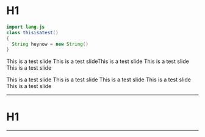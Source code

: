 <!-- .slide: style="font-size: 50%" -->

# H1

```java
import lang.js
class thisisatest()
{
  String heynow = new String()
}
```
This is a test slide
This is a test slideThis is a test slide
This is a test slide
This is a test slide

This is a test slide
This is a test slide
This is a test slide
This is a test slide
This is a test slide

---

# H1

---


